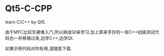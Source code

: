 # Qt5-C-CPP

learn C/C++ by Qt5.

由于MFC比较生硬难入门,所以换成Qt来学习.加上原来手抄的一些C++初级测试代码也一并移植过来,边学C++,边学Qt.

如果示例代码对你有用,请随意下载.

